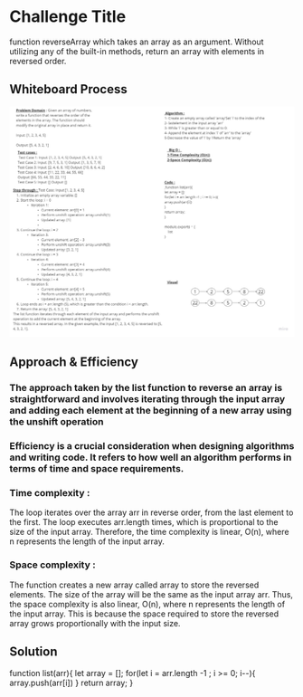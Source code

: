 
# Challenge Title
function reverseArray which takes an array as an argument. Without utilizing any of the built-in methods, return an array with elements in reversed order.

## Whiteboard Process
![whiteBoard](./assets/whiteboard.jpg)

## Approach & Efficiency
### The approach taken by the list function to reverse an array is straightforward and involves iterating through the input array and adding each element at the beginning of a new array using the unshift operation 
### Efficiency is a crucial consideration when designing algorithms and writing code. It refers to how well an algorithm performs in terms of time and space requirements.

### Time complexity : 
The loop iterates over the array arr in reverse order, from the last element to the first.
The loop executes arr.length times, which is proportional to the size of the input array.
Therefore, the time complexity is linear, O(n), where n represents the length of the input array.

### Space complexity : 
The function creates a new array called array to store the reversed elements.
The size of the array will be the same as the input array arr.
Thus, the space complexity is also linear, O(n), where n represents the length of the input array.
This is because the space required to store the reversed array grows proportionally with the input size.

## Solution
function list(arr){
let array = [];
for(let i = arr.length -1 ; i >= 0; i--){
array.push(arr[i])
}
return array;
}


